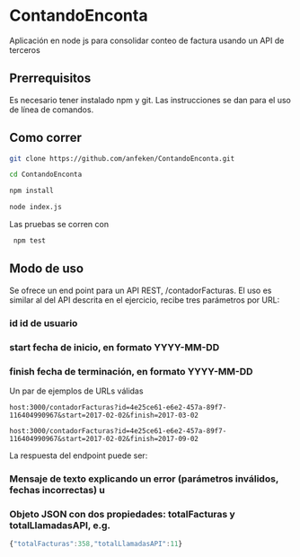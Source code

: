 # ContandoEnconta
Aplicación en node js para consolidar conteo de factura usando un API de terceros

## Prerrequisitos

Es necesario tener instalado npm y git. Las instrucciones se dan para el uso de línea de comandos.

## Como correr

```bash
git clone https://github.com/anfeken/ContandoEnconta.git

cd ContandoEnconta

npm install

node index.js
```

Las pruebas se corren con 
```bash
 npm test 
 ```

## Modo de uso

Se ofrece un end point para un API REST, /contadorFacturas. El uso es similar al del API descrita en el ejercicio, recibe tres parámetros por URL:

### id id de usuario
### start fecha de inicio, en formato YYYY-MM-DD
### finish fecha de terminación, en formato YYYY-MM-DD

Un  par de ejemplos de URLs válidas
```url
host:3000/contadorFacturas?id=4e25ce61-e6e2-457a-89f7-116404990967&start=2017-02-02&finish=2017-03-02
```
```url
host:3000/contadorFacturas?id=4e25ce61-e6e2-457a-89f7-116404990967&start=2017-02-02&finish=2017-09-02
```

La respuesta del endpoint puede ser:

### Mensaje de texto explicando un error (parámetros inválidos, fechas incorrectas) u
### Objeto JSON con dos propiedades: totalFacturas y totalLlamadasAPI, e.g.
```js
{"totalFacturas":358,"totalLlamadasAPI":11}
```
